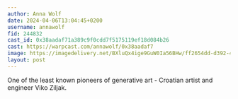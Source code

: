 ```yaml
---
author: Anna Wolf
date: 2024-04-06T13:04:45+0200
username: annawolf
fid: 244832
cast_id: 0x38aadaf71a389c9f0cdd7f5175119ef18d084b26
cast: https://warpcast.com/annawolf/0x38aadaf7
image: https://imagedelivery.net/BXluQx4ige9GuW0Ia56BHw/ff2654dd-d392-49be-a735-4d396d3d4c00/original
layout: post
---
```

One of the least known pioneers of generative art - Croatian artist and engineer Viko Ziljak.  

<img src='https://imagedelivery.net/BXluQx4ige9GuW0Ia56BHw/ff2654dd-d392-49be-a735-4d396d3d4c00/original' alt='' referrerpolicy='no-referrer'/>
<img src='https://imagedelivery.net/BXluQx4ige9GuW0Ia56BHw/a455d18a-ea0c-4a1d-99dd-f43d321a9600/original' alt='' referrerpolicy='no-referrer'/>